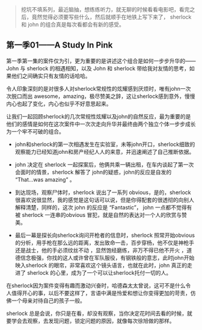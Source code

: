 > 挖坑不填系列，最近脑抽，想练练听力，就无聊的时候看看电影吧，看完之后，竟然觉得必须要写些什么，然后就顺手在地铁上写下来了， sherlock 和 john 的组合真是每次看都会有新的感受。



## 第一季01——A Study In Pink

第一季第一集的案件仅为引，更为重要的是讲述这个组合是如何一步步升华的——John 与 sherlock 的相遇相知，以及 John 和 sherlock 带给我对友情的思考，如果他们之间确实只有友情的话哈哈。

令人印象深刻的是对很多人对sherlock常规性的炫耀感到厌烦时，唯有john一次次脱口而出 awesome，amazing，极尽赞美之辞，这让sherlock感到意外，慢慢内心也起了变化，内心也似乎不好意思起来。



让我们一起回顾sherlock的几次常规性炫耀以及john的自然反应，最为重要的是他们的感情是如何在这次案件中一次次走向升华并最终由两个独立个体一步步成长为一个牢不可破的组合。



- john和sherlock的第一次相遇发生在实验室，未等john开口，sherlock细致的观察能力已经知道john和房产经纪人人的来意，并迅速阐述了自己推断依据。



- john 决定在 sherlock 一起探案后，他俩共乘一辆出租，在车内谈起了第一次会面时的情景，sherlock 解答了 john的疑惑，john的反应是自发的 “That...was amazing” 。



- 到达现场，观察尸体时，sherlock 说出了一系列 obvious，是的，sherlock很喜欢说很显然，我的感觉是这句话可以说，但是你得配套的很透彻的向别人解释清楚，同样的，这次 john 的反应是 “Fantastic”， john 一点都不觉得有被 sherlock 一连串的obvious 冒犯，就是自然的表达对一个人的欣赏与赞美。



- 最后一幕是探长向sherlock询问开枪者的信息时，sherlock 照常开始obvious的分析，用手枪在那么远的距离，发出致命一击，百步穿杨，他不仅是神枪手还是战士，他的手必须纹丝不动 ，显然饱经磨练，非万不得已他不开火 ，道德信念极强，你找的这人或许曾在军队服役，有钢铁般的意志，此时john开始映入sherlock 的眼帘，非常喜欢这个镜头语言，也就在此时，john 真正的走进了 sherlock 的心里，成为了一个可以让sherlock托付一切的人。



在sherlock因为案件变得有趣而激动兴奋时，哈德森太太曾说，这可不是什么令人值得开心的事，以后不要这样了，言语中满是怜爱和想让你变得更加的苛责，仿佛一个母亲对待自己的孩子一般。



sherlock 总是会说，你只是在看，却没有观察，当你决定花时间去看的时候，就要学会去观察，去发现问题，锁定问题的原因，就像每次徐旭做的那样。